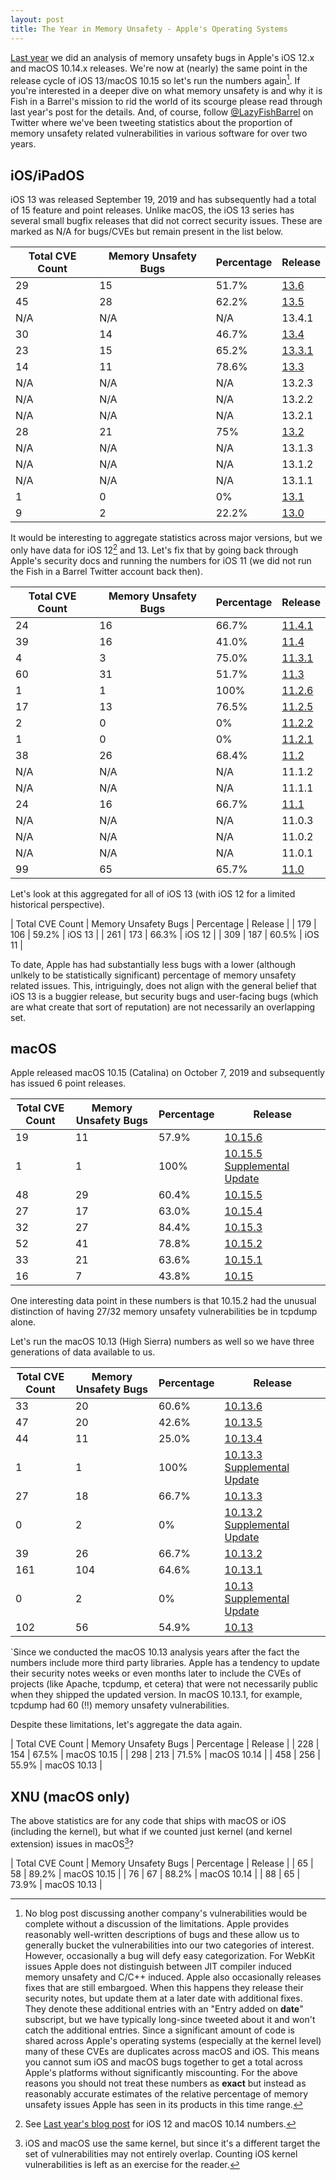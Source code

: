 ```yaml
---
layout: post
title: The Year in Memory Unsafety - Apple's Operating Systems
---
```


<a href="/2019/07/23/apple-memory-safety/">Last year</a> we did an analysis of memory unsafety bugs in Apple's iOS 12.x and macOS 10.14.x releases. We're now at (nearly) the same point in the release cycle of iOS 13/macOS 10.15 so let's run the numbers again[^1]. If you're interested in a deeper dive on what memory unsafety is and why it is Fish in a Barrel's mission to rid the world of its scourge please read through last year's post for the details. And, of course, follow <a href="https://twitter.com/lazyfishbarrel">@LazyFishBarrel</a> on Twitter where we've been tweeting statistics about the proportion of memory unsafety related vulnerabilities in various software for over two years.

## iOS/iPadOS

iOS 13 was released September 19, 2019 and has subsequently had a total of 15 feature and point releases. Unlike macOS, the iOS 13 series has several small bugfix releases that did not correct security issues. These are marked as N/A for bugs/CVEs but remain present in the list below.

| Total CVE Count | Memory Unsafety Bugs | Percentage | Release |
| --------------- | -------------------- | ---------- | ------- |
| 29              | 15                   | 51.7%      |<a href="https://support.apple.com/en-us/HT211288">13.6</a> |
| 45              | 28                   | 62.2%      |<a href="https://support.apple.com/en-us/HT211168">13.5</a> |
| N/A             | N/A                  | N/A        | 13.4.1 |
| 30              | 14                   | 46.7%      | <a href="https://support.apple.com/en-us/HT211102">13.4</a> |
| 23              | 15                   | 65.2%      | <a href="https://support.apple.com/en-us/HT210918">13.3.1</a> |
| 14              | 11                   | 78.6%      | <a href="https://support.apple.com/en-us/HT210785">13.3</a> |
| N/A             | N/A                  | N/A        | 13.2.3 |
| N/A             | N/A                  | N/A        | 13.2.2 |
| N/A             | N/A                  | N/A        | 13.2.1 |
| 28              | 21                   | 75%        | <a href="https://support.apple.com/en-us/HT210721">13.2</a> |
| N/A             | N/A                  | N/A        | 13.1.3 |
| N/A             | N/A                  | N/A        | 13.1.2 |
| N/A             | N/A                  | N/A        | 13.1.1 |
| 1               | 0                    | 0%         | <a href="https://support.apple.com/en-us/HT210603">13.1</a> |
| 9               | 2                    | 22.2%      | <a href="https://support.apple.com/en-us/HT210606">13.0</a> |

It would be interesting to aggregate statistics across major versions, but we only have data for iOS 12[^2] and 13. Let's fix that by going back through Apple's security docs and running the numbers for iOS 11 (we did not run the Fish in a Barrel Twitter account back then).

| Total CVE Count | Memory Unsafety Bugs | Percentage | Release |
| --------------- | -------------------- | ---------- | ------- |
| 24              | 16                   | 66.7%      | <a href="https://support.apple.com/en-us/HT208938">11.4.1</a> |
| 39              | 16                   | 41.0%      | <a href="https://support.apple.com/en-us/HT208848">11.4</a> |
| 4               | 3                    | 75.0%      | <a href="https://support.apple.com/en-us/HT208743">11.3.1</a> |
| 60              | 31                   | 51.7%      | <a href="https://support.apple.com/en-us/HT208693">11.3</a> |
| 1               | 1                    | 100%       | <a href="https://support.apple.com/en-us/HT208534">11.2.6</a> |
| 17              | 13                   | 76.5%      | <a href="https://support.apple.com/en-us/HT208463">11.2.5</a> |
| 2               | 0                    | 0%         | <a href="https://support.apple.com/en-us/HT208401">11.2.2</a> |
| 1               | 0                    | 0%         | <a href="https://support.apple.com/en-us/HT208357">11.2.1</a> |
| 38              | 26                   | 68.4%      | <a href="https://support.apple.com/en-us/HT208334">11.2</a> |
| N/A             | N/A                  | N/A        | 11.1.2 |
| N/A             | N/A                  | N/A        | 11.1.1 |
| 24              | 16                   | 66.7%      | <a href="https://support.apple.com/en-us/HT208222">11.1</a> |
| N/A             | N/A                  | N/A        | 11.0.3 |
| N/A             | N/A                  | N/A        | 11.0.2 |
| N/A             | N/A                  | N/A        | 11.0.1 |
| 99              | 65                   | 65.7%      | <a href="https://support.apple.com/en-us/HT208112">11.0</a> |


Let's look at this aggregated for all of iOS 13 (with iOS 12 for a limited historical perspective).

| Total CVE Count | Memory Unsafety Bugs | Percentage | Release |
| 179             | 106                  | 59.2%      | iOS 13  |
| 261             | 173                  | 66.3%      | iOS 12  |
| 309             | 187                  | 60.5%      | iOS 11  |

To date, Apple has had substantially less bugs with a lower (although unlkely to be statistically significant) percentage of memory unsafety related issues. This, intriguingly, does not align with the general belief that iOS 13 is a buggier release, but security bugs and user-facing bugs (which are what create that sort of reputation) are not necessarily an overlapping set.

## macOS

Apple released macOS 10.15 (Catalina) on October 7, 2019 and subsequently has issued 6 point releases.

| Total CVE Count | Memory Unsafety Bugs | Percentage | Release  |
| --------------- | -------------------- | ---------- | -------- |
| 19              | 11                   | 57.9%        | <a href="https://support.apple.com/en-us/HT211289">10.15.6</a> |
| 1               | 1                    | 100%         | <a href="https://support.apple.com/en-us/HT211215">10.15.5 Supplemental Update</a> |
| 48              | 29                   | 60.4%        | <a href="https://support.apple.com/en-us/HT211170">10.15.5</a> |
| 27              | 17                   | 63.0%        | <a href="https://support.apple.com/en-us/HT211100">10.15.4</a> |
| 32              | 27                   | 84.4%        | <a href="https://support.apple.com/en-us/HT210919">10.15.3</a> |
| 52              | 41                   | 78.8%        | <a href="https://support.apple.com/en-us/HT210788">10.15.2</a> |
| 33              | 21                   | 63.6%        | <a href="https://support.apple.com/en-us/HT210722">10.15.1</a> |
| 16              | 7                    | 43.8%        | <a href="https://support.apple.com/en-us/HT210634">10.15</a> |

One interesting data point in these numbers is that 10.15.2 had the unusual distinction of having 27/32 memory unsafety vulnerabilities be in tcpdump alone.

Let's run the macOS 10.13 (High Sierra) numbers as well so we have three generations of data available to us.

| Total CVE Count | Memory Unsafety Bugs | Percentage | Release  |
| --------------- | -------------------- | ---------- | -------- |
| 33              | 20                   | 60.6%      | <a href="https://support.apple.com/en-us/HT208937">10.13.6</a> |
| 47              | 20                   | 42.6%      | <a href="https://support.apple.com/en-us/HT208849">10.13.5</a> |
| 44              | 11                   | 25.0%      | <a href="https://support.apple.com/en-us/HT208692">10.13.4</a> |
| 1               | 1                    | 100%       | <a href="https://support.apple.com/en-us/HT208535">10.13.3 Supplemental Update</a> |
| 27              | 18                   | 66.7%      | <a href="https://support.apple.com/en-us/HT208465">10.13.3</a> |
| 0               | 2                    | 0%         | <a href="https://support.apple.com/en-us/HT208397">10.13.2 Supplemental Update</a> |
| 39              | 26                   | 66.7%      | <a href="https://support.apple.com/en-us/HT208331">10.13.2</a> |
| 161             | 104                  | 64.6%      | <a href="https://support.apple.com/en-us/HT208221">10.13.1</a> |
| 0               | 2                    | 0%         | <a href="https://support.apple.com/en-us/HT208165">10.13 Supplemental Update</a> |
| 102             | 56                   | 54.9%      | <a href="https://support.apple.com/en-us/HT208144">10.13</a> |

`Since we conducted the macOS 10.13 analysis years after the fact the numbers include more third party libraries. Apple has a tendency to update their security notes weeks or even months later to include the CVEs of projects (like Apache, tcpdump, et cetera) that were not necessarily public when they shipped the updated version. In macOS 10.13.1, for example, tcpdump had 60 (!!) memory unsafety vulnerabilities.

Despite these limitations, let's aggregate the data again.

| Total CVE Count | Memory Unsafety Bugs | Percentage | Release      |
| 228             | 154                  | 67.5%      | macOS 10.15  |
| 298             | 213                  | 71.5%      | macOS 10.14  |
| 458             | 256                  | 55.9%      | macOS 10.13  |


## XNU (macOS only)

The above statistics are for any code that ships with macOS or iOS (including the kernel), but what if we counted just kernel (and kernel extension) issues in macOS[^3]?


| Total CVE Count | Memory Unsafety Bugs | Percentage | Release     |
| 65              | 58                   | 89.2%      | macOS 10.15 |
| 76              | 67                   | 88.2%      | macOS 10.14 |
| 88              | 65                   | 73.9%      | macOS 10.13 |


[^1]: No blog post discussing another company's vulnerabilities would be complete without a discussion of the limitations.  Apple provides reasonably well-written descriptions of bugs and these allow us to generally bucket the vulnerabilities into our two categories of interest. However, occasionally a bug will defy easy categorization. For WebKit issues Apple does not distinguish between JIT compiler induced memory unsafety and C/C++ induced.  Apple also occasionally releases fixes that are still embargoed. When this happens they release their security notes, but update them at a later date with additional fixes. They denote these additional entries with an "Entry added on **date**" subscript, but we have typically long-since tweeted about it and won't catch the additional entries.  Since a significant amount of code is shared across Apple's operating systems (especially at the kernel level) many of these CVEs are duplicates across macOS and iOS. This means you cannot sum iOS and macOS bugs together to get a total across Apple's platforms without significantly miscounting.  For the above reasons you should not treat these numbers as **exact** but instead as reasonably accurate estimates of the relative percentage of memory unsafety issues Apple has seen in its products in this time range.
[^2]: See <a href="/2019/07/23/apple-memory-safety/">Last year's blog post</a> for iOS 12 and macOS 10.14 numbers.
[^3]: iOS and macOS use the same kernel, but since it's a different target the set of vulnerabilities may not entirely overlap. Counting iOS kernel vulnerabilities is left as an exercise for the reader.
